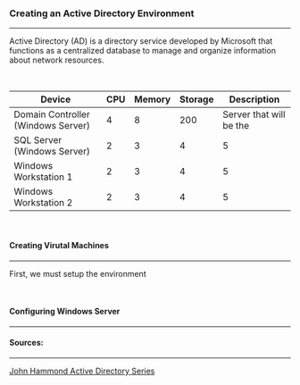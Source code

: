 ### Creating an Active Directory Environment
---

Active Directory (AD) is a directory service developed by Microsoft that functions as a centralized database to manage and organize information about network resources.

<br>

| Device | CPU | Memory | Storage | Description |
| --- | --- | --- | --- | --- |
| Domain Controller (Windows Server) | 4 | 8 | 200 | Server that will be the  |
| SQL Server (Windows Server) | 2 | 3 | 4 | 5 |
| Windows Workstation 1 | 2 | 3 | 4 | 5 |
| Windows Workstation 2 | 2 | 3 | 4 | 5 |

<br>

#### Creating Virutal Machines
---
First, we must setup the environment 

<br>

#### Configuring Windows Server
---

#### Sources:
---
[John Hammond Active Directory Series](https://www.youtube.com/watch?v=pKtDQtsubio)
